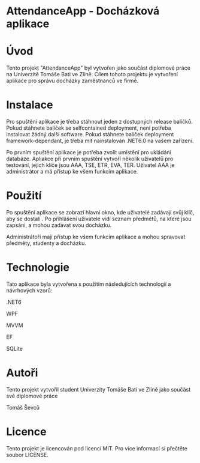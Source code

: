 # AttendanceApp - Docházková aplikace

# Úvod
Tento projekt "AttendanceApp" byl vytvořen jako součást diplomové práce na Univerzitě Tomáše Bati ve Zlíně. Cílem tohoto projektu je vytvoření aplikace pro správu docházky zaměstnanců ve firmě.

# Instalace
Pro spuštění aplikace je třeba stáhnout jeden z dostupných release balíčků. Pokud stáhnete balíček se selfcontained deployment, není potřeba instalovat žádný další software. Pokud stáhnete balíček deployment framework-dependant, je třeba mít nainstalován .NET6.0 na vašem zařízení.

Po prvním spuštění aplikace je potřeba zvolit umístění pro ukládání databáze. Apliakce při prvním spuštění vytvoří několik uživatelů pro testování, jejich klíče jsou AAA, TSE, ETR, EVA, TER. Uživatel AAA je administrátor a má přístup ke všem funkcím aplikace.

# Použití
Po spuštění aplikace se zobrazí hlavní okno, kde uživatelé zadávají svůj klíč, aby se dostali . Po přihlášení uživatelé vidí seznam předmětů, na které jsou zapsáni, a mohou zadávat svou docházku.

Administrátoři mají přístup ke všem funkcím aplikace a mohou spravovat předměty, studenty a docházku.

# Technologie
Tato aplikace byla vytvořena s použitím následujících technologií a návrhových vzorů:

.NET6

WPF

MVVM

EF

SQLite

# Autoři
Tento projekt vytvořil student Univerzity Tomáše Bati ve Zlíně jako součást své diplomové práce

Tomáš Ševců

# Licence
Tento projekt je licencován pod licencí MIT. Pro více informací si přečtěte soubor LICENSE.
